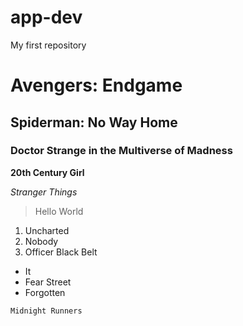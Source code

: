 # app-dev
My first repository

# Avengers: Endgame
## Spiderman: No Way Home
### Doctor Strange in the Multiverse of Madness

**20th Century Girl**

*Stranger Things*

> Hello World

1. Uncharted
2. Nobody
3. Officer Black Belt

- It
- Fear Street
- Forgotten

`Midnight Runners`
